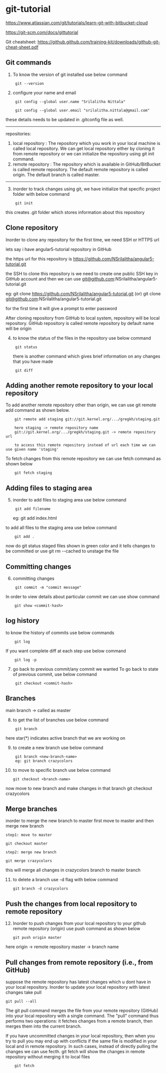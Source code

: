 # git-tutorial

https://www.atlassian.com/git/tutorials/learn-git-with-bitbucket-cloud

https://git-scm.com/docs/gittutorial

Git cheatsheet: https://github.github.com/training-kit/downloads/github-git-cheat-sheet.pdf

Git commands
------------
1. To know the version of git installed use below command

        git --version


2. configure your name and email

        git config --global user.name "Srilalitha Nittala"

        git config --global user.email "srilalitha.nittala@gmail.com"

these details needs to be updated in .gitconfig file as well.

---------------
repositories:
1. local repository : The repository which you work in your local machine is called local repository. We can get local repository either by cloning it from remote repository
    or we can initialize the repository using git init command.
2. remote repository : The repository which is available in GitHub/BitBucket is called remote repository. The default remote repository is called origin. The default branch
   is called master.
----------------


3. inorder to track changes using git, we have initialize that specific project folder with below command

        git init

this creates .git folder which stores information about this repository

Clone repository
----------------
Inorder to clone any repository for the first time, we need SSH or HTTPS url

lets say i have angular5-tutorial repository in GitHub

the https url for this repository is
https://github.com/NSrilalitha/angular5-tutorial.git

the SSH to clone this repository is
we need to create one public SSH key in GitHub account and then we can use
git@github.com:NSrilalitha/angular5-tutorial.git

eg:
        git clone https://github.com/NSrilalitha/angular5-tutorial.git
        (or)
        git clone git@github.com:NSrilalitha/angular5-tutorial.git

for the first time it will give a prompt to enter password

After cloning repository from GitHub to local system, repository will be local repository.
GitHub repository is called remote repository by default name will be origin


4. to know the status of the files in the repository use below command

        git status
        
   there is another command which gives brief information on any changes that you have made
   
        git diff

Adding another remote repository to your local repository
---------------------------------------------------------
To add another remote repository other than origin, we can use git remote add command as shown below.

        git remote add staging git://git.kernel.org/.../gregkh/staging.git
        
        here staging -> remote repository name
        git://git.kernel.org/.../gregkh/staging.git -> remote repository url
        
        to access this remote repository instead of url each time we can use given name 'staging'
        
 To fetch changes from this remote repository we can use fetch command as shown below
 
        git fetch staging
        
Adding files to staging area
----------------------------
5. inorder to add files to staging area use below command

        git add filename

    eg: git add index.html

to add all files to the staging area use below command

        git add .

now do git status
staged files shown in green color and it tells changes to be committed or 
use git rm --cached <file> to unstage the file

Committing changes
--------------
6. committing changes

        git commit -m "commit message"

In order to view details about particular commit we can use show command

        git show <commit-hash>

log history
-----------
to know the history of commits use below commands

        git log
        
If you want complete diff at each step use below command

        git log -p


7. go back to previous commit/any commit we wanted
To go back to state of previous commit, use below command

        git checkout <commit-hash>

Branches
--------
main branch -> called as master

8. to get the list of branches use below command

        git branch

here star(*) indicates active branch that we are working on

9. to create a new branch use below command

        git branch <new-branch-name>
        eg: git branch crazycolors
  
10. to move to specific branch use below command

        git checkout <branch-name>

now move to new branch and make changes in that branch
git checkout crazycolors

Merge branches
---------------
inorder to merge the new branch to master first move to master and then merge new branch

    step1: move to master

    git checkout master

    step2: merge new branch

    git merge crazycolors

this will merge all changes in crazycolors branch to master branch

11. to delete a branch use -d flag with below command

        git branch -d crazycolors


Push the changes from local repository to remote repository
-----------------------------------------------------------
12. Inorder to push changes from your local repository to your github remote repository (origin)
    use push command as shown below

        git push origin master

here origin -> remote repository
master -> branch name


Pull changes from remote repository (i.e., from GitHub)
--------------------------------------
suppose the remote repository has latest changes which u dont have in your local
repository. Inorder to update your local repository with latest changes take pull

    git pull --all

The git pull command merges the file from your remote repository (GitHub) into your local repository with a single command.
The "pull" command thus performs two operations: it fetches changes from a remote branch, then merges them into the current branch.
 
 If you have uncommitted changes in your local repository, then when you try to pull you may end up with conflicts if the same file is modified in your local and in remote
 repository. In such cases, instead of directly pulling the changes we can use fecth. git fetch will show the changes in remote repository without merging it to local files
 
        git fetch
 

